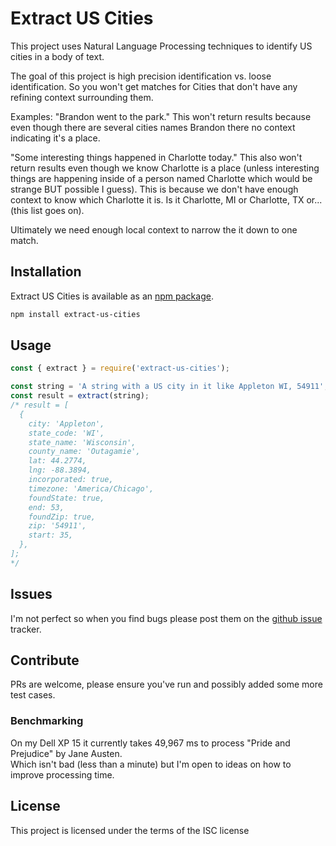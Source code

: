 # Extract US Cities

This project uses Natural Language Processing techniques to identify US cities in a body of text.  

The goal of this project is high precision identification vs. loose identification.  So you won't get matches for Cities that don't have any refining context surrounding them.  

Examples:
"Brandon went to the park." 
This won't return results because even though there are several cities names Brandon there no context indicating it's a place.

"Some interesting things happened in Charlotte today."
This also won't return results even though we know Charlotte is a place (unless interesting things are happening inside of a person named Charlotte which would be strange BUT possible I guess).  This is because we don't have enough context to know which Charlotte it is.  Is it Charlotte, MI or Charlotte, TX or... (this list goes on).

Ultimately we need enough local context to narrow the it down to one match.

## Installation

Extract US Cities is available as an [npm package](https://www.npmjs.org/package/extract-us-cities).

```sh
npm install extract-us-cities
```

## Usage
```javascript
const { extract } = require('extract-us-cities');

const string = 'A string with a US city in it like Appleton WI, 54911';
const result = extract(string);
/* result = [
  {
    city: 'Appleton',
    state_code: 'WI',
    state_name: 'Wisconsin',
    county_name: 'Outagamie',
    lat: 44.2774,
    lng: -88.3894,
    incorporated: true,
    timezone: 'America/Chicago',
    foundState: true,
    end: 53,
    foundZip: true,
    zip: '54911',
    start: 35,
  },
];
*/
```

## Issues
I'm not perfect so when you find bugs please post them on the 
[github issue](https://github.com/Cleanshooter/extract-us-city/issues) tracker.

## Contribute
PRs are welcome, please ensure you've run and possibly added some more test cases.

### Benchmarking 
On my Dell XP 15 it currently takes 49,967 ms to process "Pride and Prejudice" by Jane Austen.  
Which isn't bad (less than a minute) but I'm open to ideas on how to improve processing time.

## License
This project is licensed under the terms of the ISC license
